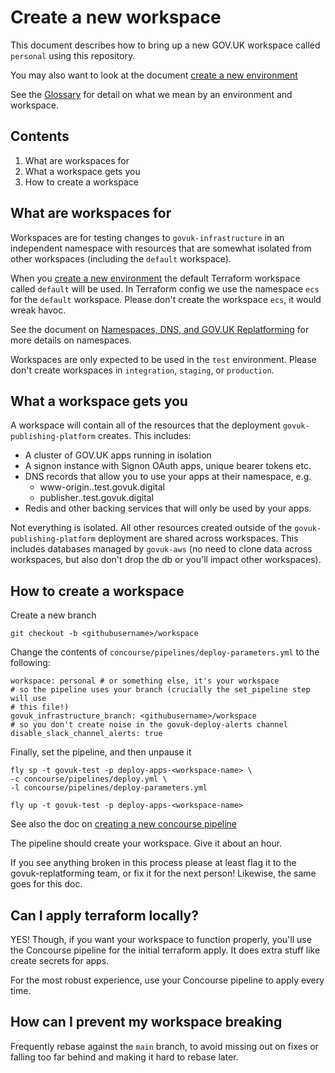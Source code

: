 # Create a new workspace

This document describes how to bring up a new GOV.UK workspace called `personal`
using this repository.

You may also want to look at the document [create a new environment][]

See the [Glossary][] for detail on what we mean by an environment and workspace.

## Contents

1. What are workspaces for
1. What a workspace gets you
1. How to create a workspace

## What are workspaces for

Workspaces are for testing changes to `govuk-infrastructure` in an independent
namespace with resources that are somewhat isolated from other workspaces
(including the `default` workspace).

When you [create a new environment][] the default Terraform workspace called
`default` will be used. In Terraform config we use the namespace `ecs`
for the `default` workspace. Please don't create the workspace `ecs`, it
would wreak havoc.

See the document on [Namespaces, DNS, and GOV.UK Replatforming](https://docs.google.com/document/d/1QpFPXRSqzWYefl7a9MmAH_9QuHAcwmMxgvftRwZbPCc/edit)
for more details on namespaces.

Workspaces are only expected to be used in the `test` environment. Please
don't create workspaces in `integration`, `staging`, or `production`.

## What a workspace gets you

A workspace will contain all of the resources that the deployment
`govuk-publishing-platform` creates. This includes:

* A cluster of GOV.UK apps running in isolation
* A signon instance with Signon OAuth apps, unique bearer tokens etc.
* DNS records that allow you to use your apps at their namespace, e.g.
  * www-origin.<workspace-name>.test.govuk.digital
  * publisher.<workspace-name>.test.govuk.digital
* Redis and other backing services that will only be used by your apps.

Not everything is isolated. All other resources created outside of the
`govuk-publishing-platform` deployment are shared across workspaces. This
includes databases managed by `govuk-aws` (no need to clone data across
workspaces, but also don't drop the db or you'll impact other workspaces).

## How to create a workspace

Create a new branch

```
git checkout -b <githubusername>/workspace
```

Change the contents of `concourse/pipelines/deploy-parameters.yml` to the
following:

```
workspace: personal # or something else, it's your workspace
# so the pipeline uses your branch (crucially the set_pipeline step will use
# this file!)
govuk_infrastructure_branch: <githubusername>/workspace
# so you don't create noise in the govuk-deploy-alerts channel
disable_slack_channel_alerts: true
```

Finally, set the pipeline, and then unpause it

```
fly sp -t govuk-test -p deploy-apps-<workspace-name> \
-c concourse/pipelines/deploy.yml \
-l concourse/pipelines/deploy-parameters.yml

fly up -t govuk-test -p deploy-apps-<workspace-name>
```

See also the doc on [creating a new concourse pipeline](../concourse/docs/creating_new_deploy_concourse_pipeline.md)

The pipeline should create your workspace. Give it about an hour.

If you see anything broken in this process please at least flag it to the
govuk-replatforming team, or fix it for the next person! Likewise, the same
goes for this doc.

## Can I apply terraform locally?

YES! Though, if you want your workspace to function properly, you'll use the
Concourse pipeline for the initial terraform apply. It does extra stuff like
create secrets for apps.

For the most robust experience, use your Concourse pipeline to apply every time.

## How can I prevent my workspace breaking

Frequently rebase against the `main` branch, to avoid missing out on fixes
or falling too far behind and making it hard to rebase later.

[create a new environment]: ./create-a-new-environment.md
[Glossary]: ./glossary.md
